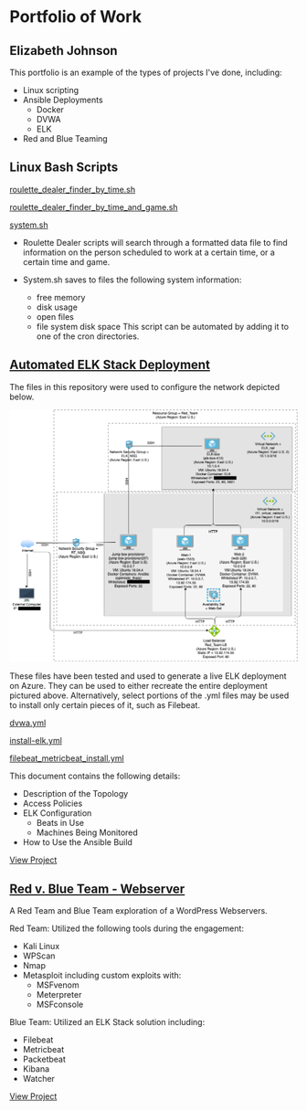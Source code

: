 # Portfolio of Work
## Elizabeth Johnson

This portfolio is an example of the types of projects I've done, including:
- Linux scripting
- Ansible Deployments
  - Docker
  - DVWA
  - ELK
- Red and Blue Teaming

## Linux Bash Scripts

[roulette_dealer_finder_by_time.sh](Linux/roulette_dealer_finder_by_time.sh)

[roulette_dealer_finder_by_time_and_game.sh](Linux/roulette_dealer_finder_by_time_and_game.sh)

[system.sh](Linux/system.sh)

- Roulette Dealer scripts will search through a formatted data file to find information on the person scheduled to work at a certain time, or a certain time and game.

- System.sh saves to files the following system information:
  - free memory
  - disk usage
  - open files
  - file system disk space
This script can be automated by adding it to one of the cron directories.

## [Automated ELK Stack Deployment](ELK_Stack_Deployment/README.md)

The files in this repository were used to configure the network depicted below.

![Network Diagram](ELK_Stack_Deployment/Diagrams/EWJ_RT_diagram.png)

These files have been tested and used to generate a live ELK deployment on Azure. They can be used to either recreate the entire deployment pictured above. Alternatively, select portions of the .yml files may be used to install only certain pieces of it, such as Filebeat.

[dvwa.yml](ELK_Stack_Deployment/Ansible/playbooks/dvwa.yml)

[install-elk.yml](ELK_Stack_Deployment/Ansible/playbooks/install-elk.yml)

[filebeat_metricbeat_install.yml](ELK_Stack_Deployment/Ansible/playbooks/Filebeat_metricbeat_install.yml)

This document contains the following details:
- Description of the Topology
- Access Policies
- ELK Configuration
  - Beats in Use
  - Machines Being Monitored
- How to Use the Ansible Build

[View Project](ELK_Stack_Deployment/README.md)

## [Red v. Blue Team - Webserver](Project_Red_v_Blue_Webserver/README.md)

A Red Team and Blue Team exploration of a WordPress Webservers.

Red Team: Utilized the following tools during the engagement:
- Kali Linux 
- WPScan 
- Nmap 
- Metasploit including custom exploits with: 
  - MSFvenom 
  - Meterpreter 
  - MSFconsole

Blue Team: Utilized an ELK Stack solution including:
- Filebeat
- Metricbeat
- Packetbeat
- Kibana
- Watcher

[View Project](Project_Red_v_Blue_Webserver/README.md)
